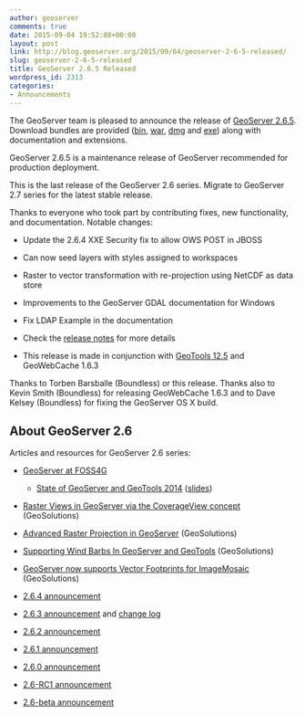 ```yaml
---
author: geoserver
comments: true
date: 2015-09-04 19:52:08+00:00
layout: post
link: http://blog.geoserver.org/2015/09/04/geoserver-2-6-5-released/
slug: geoserver-2-6-5-released
title: GeoServer 2.6.5 Released
wordpress_id: 2313
categories:
- Announcements
---
```


The GeoServer team is pleased to announce the release of [GeoServer 2.6.5](http://geoserver.org/release/2.6.5/). Download bundles are provided ([bin](http://sourceforge.net/projects/geoserver/files/GeoServer/2.6.5/geoserver-2.6.5-bin.zip/download), [war](http://sourceforge.net/projects/geoserver/files/GeoServer/2.6.5/geoserver-2.6.5-war.zip/download), [dmg](http://sourceforge.net/projects/geoserver/files/GeoServer/2.6.5/geoserver-2.6.5.dmg/download) and [exe](http://sourceforge.net/projects/geoserver/files/GeoServer/2.6.5/geoserver-2.6.5.exe/download)) along with documentation and extensions.

GeoServer 2.6.5 is a maintenance release of GeoServer recommended for  production deployment.

This is the last release of the GeoServer 2.6 series. Migrate to GeoServer 2.7 series for the latest stable release.

Thanks to everyone who took part by contributing fixes, new functionality, and documentation. Notable changes:



	
  * Update the 2.6.4 XXE Security fix to allow OWS POST in JBOSS

	
  * Can now seed layers with styles assigned to workspaces

	
  * Raster to vector transformation with re-projection using NetCDF as data store

	
  * Improvements to the GeoServer GDAL documentation for Windows

	
  * Fix LDAP Example in the documentation

	
  * Check the [release notes](https://osgeo-org.atlassian.net/jira/secure/ReleaseNote.jspa?projectId=10000&version=10801) for more details

	
  * This release is made in conjunction with [GeoTools 12.5](http://geotoolsnews.blogspot.ca/2015/09/geotools-125-released.html) and GeoWebCache 1.6.3


Thanks to Torben Barsballe (Boundless) or this release. Thanks also to Kevin Smith (Boundless) for releasing  GeoWebCache 1.6.3 and to Dave Kelsey (Boundless) for fixing the GeoServer OS X build.


## About GeoServer 2.6


Articles and resources for GeoServer 2.6 series:



	
  * [GeoServer at FOSS4G](http://blog.geoserver.org/2014/10/01/geoserver-at-foss4g/)

	
    * [State of GeoServer and GeoTools 2014](http://vimeo.com/106835755) ([slides](http://www.slideshare.net/jgarnett/state-of-geoserver-geotools-and-friends-2014))




	
  * [Raster Views in GeoServer via the CoverageView concept](http://www.geo-solutions.it/blog/overageview-concept-for-geoserver/) (GeoSolutions)

	
  * [Advanced Raster Projection in GeoServer](http://www.geo-solutions.it/blog/developers-corner-advanced-raster-projection-geoserver/) (GeoSolutions)

	
  * [Supporting Wind Barbs In GeoServer and GeoTools](http://www.geo-solutions.it/blog/developers-corner-supporting-wind-barbs-geoserver-geotools/) (GeoSolutions)

	
  * [GeoServer now supports Vector Footprints for ImageMosaic](http://www.geo-solutions.it/blog/geoserver-supports-footprints-imagemosaic/) (GeoSolutions)

	
  * [2.6.4 announcement](http://blog.geoserver.org/2015/06/18/geoserver-2-6-4-released/)

	
  * [2.6.3 announcement](http://blog.geoserver.org/2015/04/20/geoserver-2-6-3-released/) and [change log](https://github.com/geoserver/geoserver/wiki/GeoServer-2.6.3-changelog)

	
  * [2.6.2 announcement](http://blog.geoserver.org/2015/01/20/geoserver-2-6-2-released/)

	
  * [2.6.1 announcement](http://blog.geoserver.org/2014/11/18/geoserver-2-6-1-released/)

	
  * [2.6.0 announcement](http://blog.geoserver.org/2014/10/03/geoserver-2-6-0-released/)

	
  * [2.6-RC1 announcement](http://blog.geoserver.org/2014/08/18/geoserver-2-6-rc1-released/)

	
  * [2.6-beta announcement](http://blog.geoserver.org/2014/07/24/geoserver-2-6-beta-released/)


